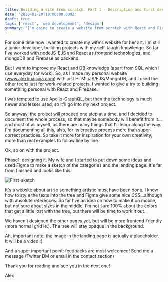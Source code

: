 ```yaml
---
title: Building a site from scratch. Part 1 - Description and first design
date: '2020-01-20T10:00:00.000Z'
draft: true
tags: ['react', 'web development', 'design']
summary: "I'm going to create a website from scratch with React and Firebase. This is part 1, where I talk about the why and what, and a little about the design."
---
```


For some time now I wanted to create my wife's website for her art. I'm still a junior developer, building projects with my self-taught knowledge. So far I've worked with nodeJS-EJS and React as frontend technologies, and mongoDB and Firebase as backend.

But I want to improve my React and DB knowledge (apart from SQL which I use everyday for work). So, as I made my personal website (<a href="www.alexbuaiscia.com" target="__blank">www.alexbuaiscia.com</a>) with just HTML/JS/EJS/MongoDB, and I used the other techs just for work-related projects, I wanted to give a try to building something personal with React and Firebase.

I was tempted to use Apollo-GraphQL, but then the technology is much newer and lesser used, so it'll go into my next project.

So anyway, the project will proceed one step at a time, and I decided to document the whole process, so that maybe somebody will benefit from it... and most of all myself, as there are many things that I'll learn along the way.
I'm documenting all this, also, for its creative process more than super-correct practices. So take it more for inspiration for your own creativity, more than real examples to follow line by line.

Ok, so on with the project.

Phase1: designing it. My wife and I started to put down some ideas and used Figma to make a sketch of the categories and the landing page. It's far from finished and looks like this.

![First_sketch](/media/figma_1.jpg)

It's a website about art so something artistic must have been done. I know how to style the texts into the tree and Figma give some nice CSS...although with absolute references. So far I've an idea on how to make it on mobile, but not sure about sizes in the middle.
I'm not sure 100% about the colors that get a little lost with the tree, but there will be time to work it out.

We haven't designed the other pages yet, but will be more frontend-friendly (more normal grid ie.). The tree will stay opaque in the background.

Ah, important note: the image in the landing page is actually a placeholder. It will be a video ;)

And a super important point: feedbacks are most welcomed! Send me a message (Twitter DM or email in the contact section)

Thank you for reading and see you in the next one!

Alex
